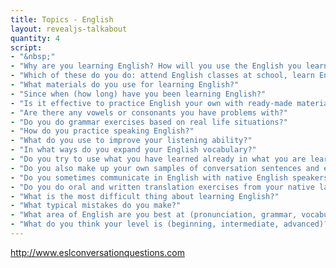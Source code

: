 ```yaml
---
title: Topics - English
layout: revealjs-talkabout
quantity: 4
script: 
- "&nbsp;"
- "Why are you learning English? How will you use the English you learn?"
- "Which of these do you do: attend English classes at school, learn English with a tutor (private teacher) or study English yourself (on your own)?"
- "What materials do you use for learning English?"
- "Since when (how long) have you been learning English?"
- "Is it effective to practice English your own with ready-made materials and checking your own progress?"
- "Are there any vowels or consonants you have problems with?"
- "Do you do grammar exercises based on real life situations?"
- "How do you practice speaking English?"
- "What do you use to improve your listening ability?"
- "In what ways do you expand your English vocabulary?"
- "Do you try to use what you have learned already in what you are learning now?"
- "Do you also make up your own samples of conversation sentences and examples of vocabulary usage in sentences?"
- "Do you sometimes communicate in English with native English speakers? In what ways?"
- "Do you do oral and written translation exercises from your native language into English?"
- "What is the most difficult thing about learning English?"
- "What typical mistakes do you make?"
- "What area of English are you best at (pronunciation, grammar, vocabulary, listening comprehension, speaking, reading or writing)?"
- "What do you think your level is (beginning, intermediate, advanced)?"
---
```

http://www.eslconversationquestions.com